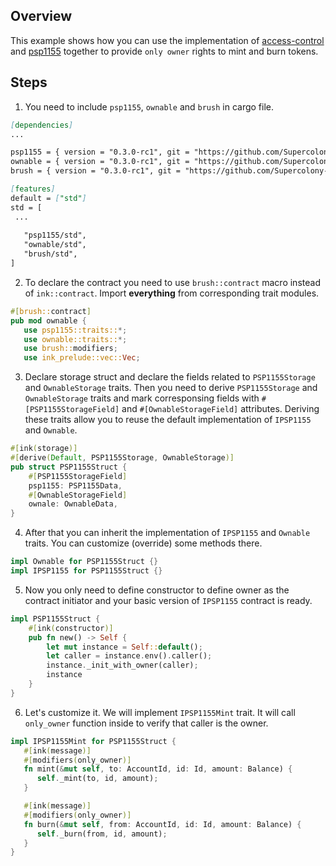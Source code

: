 ## Overview

This example shows how you can use the implementation of
[access-control](contracts/access/ownable) and
[psp1155](contracts/token/psp1155) together to provide `only owner` rights to mint and burn tokens.

## Steps

1. You need to include `psp1155`, `ownable` and `brush` in cargo file.

```markdown
[dependencies]
...

psp1155 = { version = "0.3.0-rc1", git = "https://github.com/Supercolony-net/openbrush-contracts", default-features = false }
ownable = { version = "0.3.0-rc1", git = "https://github.com/Supercolony-net/openbrush-contracts", default-features = false }
brush = { version = "0.3.0-rc1", git = "https://github.com/Supercolony-net/openbrush-contracts", default-features = false }

[features]
default = ["std"]
std = [
 ...
   
   "psp1155/std",
   "ownable/std",
   "brush/std",
]
```

2. To declare the contract you need to use `brush::contract` macro instead of `ink::contract`. Import **everything**
   from corresponding trait modules.

```rust
#[brush::contract]
pub mod ownable {
   use psp1155::traits::*;
   use ownable::traits::*;
   use brush::modifiers;
   use ink_prelude::vec::Vec;
```

3. Declare storage struct and declare the fields related to `PSP1155Storage` and `OwnableStorage`
   traits. Then you need to derive `PSP1155Storage` and `OwnableStorage` traits and mark corresponsing fields
   with `#[PSP1155StorageField]` and `#[OwnableStorageField]` attributes. Deriving these traits allow you to reuse the
   default implementation of `IPSP1155` and `Ownable`.

```rust
#[ink(storage)]
#[derive(Default, PSP1155Storage, OwnableStorage)]
pub struct PSP1155Struct {
    #[PSP1155StorageField]
    psp1155: PSP1155Data,
    #[OwnableStorageField]
    ownale: OwnableData,
}
```

4. After that you can inherit the implementation of `IPSP1155` and `Ownable` traits. You can customize (override) some
   methods there.

```rust
impl Ownable for PSP1155Struct {}
impl IPSP1155 for PSP1155Struct {}
```

5. Now you only need to define constructor to define owner as the contract initiator and your basic version
   of `IPSP1155` contract is ready.

```rust
impl PSP1155Struct {
    #[ink(constructor)]
    pub fn new() -> Self {
        let mut instance = Self::default();
        let caller = instance.env().caller();
        instance._init_with_owner(caller);
        instance
    }
}
```

6. Let's customize it. We will implement `IPSP1155Mint` trait. It will call `only_owner` function inside to verify that
   caller is the owner.

```rust
impl IPSP1155Mint for PSP1155Struct {
   #[ink(message)]
   #[modifiers(only_owner)]
   fn mint(&mut self, to: AccountId, id: Id, amount: Balance) {
      self._mint(to, id, amount);
   }

   #[ink(message)]
   #[modifiers(only_owner)]
   fn burn(&mut self, from: AccountId, id: Id, amount: Balance) {
      self._burn(from, id, amount);
   }
}
```
